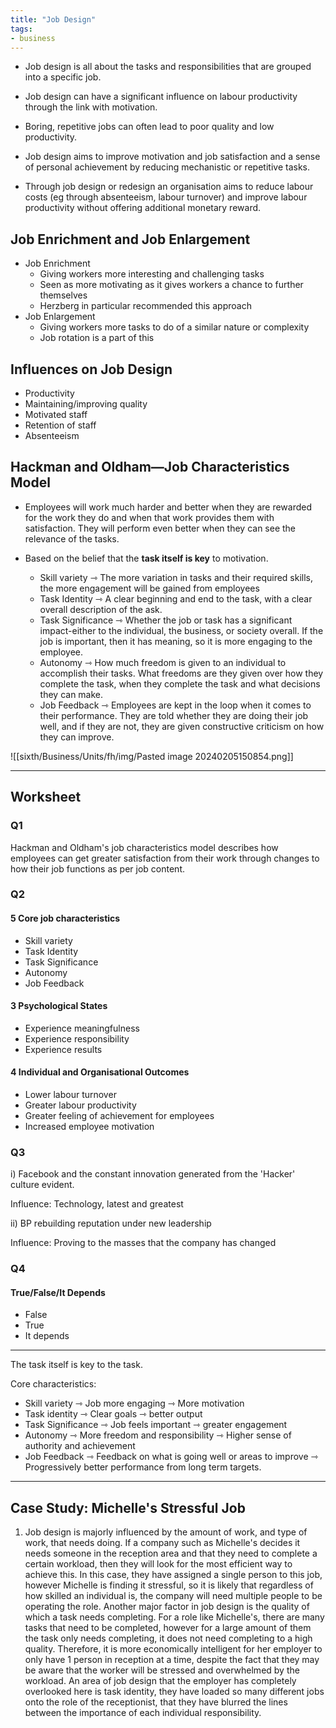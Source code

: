 ```yaml
---
title: "Job Design"
tags:
- business
---
```


- Job design is all about the tasks and responsibilities that are grouped into a specific job.
- Job design can have a significant influence on labour productivity through the link with motivation.
- Boring, repetitive jobs can often lead to poor quality and low productivity.

- Job design aims to improve motivation and job satisfaction and a sense of personal achievement by reducing mechanistic or repetitive tasks.
- Through job design or redesign an organisation aims to reduce labour costs (eg through absenteeism, labour turnover) and improve labour productivity without offering additional monetary reward.

## Job Enrichment and Job Enlargement

- Job Enrichment
	- Giving workers more interesting and challenging tasks
	- Seen as more motivating as it gives workers a chance to further themselves
	- Herzberg in particular recommended this approach
- Job Enlargement
	- Giving workers more tasks to do of a similar nature or complexity
	- Job rotation is a part of this

## Influences on Job Design

- Productivity
- Maintaining/improving quality
- Motivated staff
- Retention of staff
- Absenteeism

## Hackman and Oldham—Job Characteristics Model

- Employees will work much harder and better when they are rewarded for the work they do and when that work provides them with satisfaction. They will perform even better when they can see the relevance of the tasks.


- Based on the belief that the **task itself is key** to motivation.
	- Skill variety ⇾ The more variation in tasks and their required skills, the more engagement will be gained from employees
	- Task Identity ⇾ A clear beginning and end to the task, with a clear overall description of the ask.
	- Task Significance ⇾ Whether the job or task has a significant impact-either to the individual, the business, or society overall. If the job is important, then it has meaning, so it is more engaging to the employee.
	- Autonomy ⇾ How much freedom is given to an individual to accomplish their tasks. What freedoms are they given over how they complete the task, when they complete the task and what decisions they can make.
	- Job Feedback ⇾ Employees are kept in the loop when it comes to their performance. They are told whether they are doing their job well, and if they are not, they are given constructive criticism on how they can improve.

![[sixth/Business/Units/fh/img/Pasted image 20240205150854.png]]

---

## Worksheet

### Q1

Hackman and Oldham's job characteristics model describes how employees can get greater satisfaction from their work through changes to how their job functions as per job content.


### Q2

#### 5 Core job characteristics

- Skill variety
- Task Identity 
- Task Significance
- Autonomy
- Job Feedback

#### 3 Psychological States

- Experience meaningfulness
- Experience responsibility
- Experience results

#### 4 Individual and Organisational Outcomes

- Lower labour turnover
- Greater labour productivity
- Greater feeling of achievement for employees
- Increased employee motivation


### Q3

i) Facebook and the constant innovation generated from the 'Hacker' culture evident.

Influence: Technology, latest and greatest


ii) BP rebuilding reputation under new leadership

Influence: Proving to the masses that the company has changed

### Q4

#### True/False/It Depends

- False
- True
- It depends


---

The task itself is key to the task.

Core characteristics:

- Skill variety ⇾ Job more engaging ⇾ More motivation 
- Task identity ⇾ Clear goals ⇾ better output
- Task Significance ⇾ Job feels important ⇾ greater engagement
- Autonomy ⇾ More freedom and responsibility ⇾ Higher sense of authority and achievement
- Job Feedback ⇾ Feedback on what is going well or areas to improve ⇾ Progressively better performance from long term targets.


---

## Case Study: Michelle's Stressful Job


1) Job design is majorly influenced by the amount of work, and type of work, that needs doing. If a company such as Michelle's decides it needs someone in the reception area and that they need to complete a certain workload, then they will look for the most efficient way to achieve this. In this case, they have assigned a single person to this job, however Michelle is finding it stressful, so it is likely that regardless of how skilled an individual is, the company will need multiple people to be operating the role. Another major factor in job design is the quality of which a task needs completing. For a role like Michelle's, there are many tasks that need to be completed, however for a large amount of them the task only needs completing, it does not need completing to a high quality. Therefore, it is more economically intelligent for her employer to only have 1 person in reception at a time, despite the fact that they may be aware that the worker will be stressed and overwhelmed by the workload. An area of job design that the employer has completely overlooked here is task identity, they have loaded so many different jobs onto the role of the receptionist, that they have blurred the lines between the importance of each individual responsibility.

‎‎
